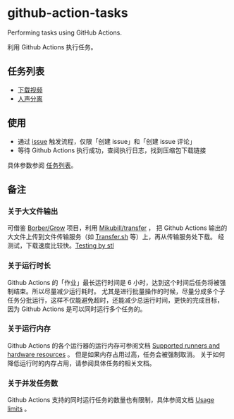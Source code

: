 # github-action-tasks

Performing tasks using GitHub Actions.

利用 Github Actions 执行任务。

## 任务列表

- [下载视频](./download-videos)
- [人声分离](./separate-audios)

## 使用

- 通过 [issue](https://github.com/pansong291/github-action-tasks/issues) 触发流程，仅限「创建 issue」和「创建 issue 评论」
- 等待 Github Actions 执行成功，查阅执行日志，找到压缩包下载链接

具体参数参阅 [任务列表](#任务列表)。

## 备注

### 关于大文件输出

可借鉴 [Borber/Grow](https://github.com/Borber/Grow) 项目，利用 [Mikubill/transfer](https://github.com/Mikubill/transfer) ，
把 Github Actions 输出的大文件上传到文件传输服务（如 [Transfer.sh](https://transfer.sh/) 等）上，再从传输服务处下载。
经测试，下载速度比较快。[Testing by stl](https://github.com/Sweetlemon68/github-actions-youtube-dl)

### 关于运行时长

Github Actions 的「作业」最长运行时间是 6 小时，达到这个时间后任务将被强制结束。所以尽量减少运行耗时。
尤其是进行批量操作的时候，尽量分成多个子任务分批运行，这样不仅能避免超时，还能减少总运行时间，更快的完成目标，
因为 Github Actions 是可以同时运行多个任务的。

### 关于运行内存

Github Actions 的各个运行器的运行内存可参阅文档 [Supported runners and hardware resources](https://docs.github.com/en/actions/using-github-hosted-runners/about-github-hosted-runners/about-github-hosted-runners#supported-runners-and-hardware-resources) 。
但是如果内存占用过高，任务会被强制取消。 关于如何降低运行时的内存占用，请参阅具体任务的相关文档。

### 关于并发任务数

Github Actions 支持的同时运行任务的数量也有限制，具体参阅文档 [Usage limits](https://docs.github.com/en/actions/learn-github-actions/usage-limits-billing-and-administration#usage-limits) 。
